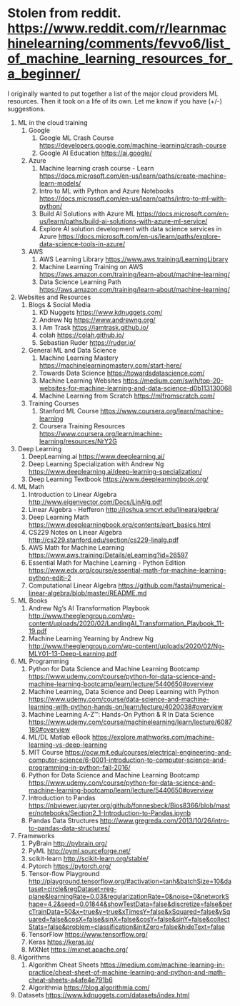 # Stolen from reddit. https://www.reddit.com/r/learnmachinelearning/comments/fevvo6/list_of_machine_learning_resources_for_a_beginner/
I originally wanted to put together a list of the major cloud providers ML resources. Then it took on a life of its own. Let me know if you have (+/-) suggestions.
1. ML in the cloud training
    1. Google
        1. Google ML Crash Course https://developers.google.com/machine-learning/crash-course
        2. Google AI Education https://ai.google/
    2. Azure
        1. Machine learning crash course - Learn https://docs.microsoft.com/en-us/learn/paths/create-machine-learn-models/
        2. Intro to ML with Python and Azure Notebooks https://docs.microsoft.com/en-us/learn/paths/intro-to-ml-with-python/
        3. Build AI Solutions with Azure ML https://docs.microsoft.com/en-us/learn/paths/build-ai-solutions-with-azure-ml-service/
        4. Explore AI solution development with data science services in Azure https://docs.microsoft.com/en-us/learn/paths/explore-data-science-tools-in-azure/
    3. AWS
        1. AWS Learning Library https://www.aws.training/LearningLibrary
        2. Machine Learning Training on AWS https://aws.amazon.com/training/learn-about/machine-learning/
        3. Data Science Learning Path https://aws.amazon.com/training/learn-about/machine-learning/
2. Websites and Resources
    1. Blogs & Social Media
        1. KD Nuggets https://www.kdnuggets.com/
        2. Andrew Ng https://www.andrewng.org/
        3. I Am Trask https://iamtrask.github.io/
        4. colah https://colah.github.io/
        5. Sebastian Ruder https://ruder.io/
    2. General ML and Data Science
        1. Machine Learning Mastery https://machinelearningmastery.com/start-here/
        2. Towards Data Science https://towardsdatascience.com/
        3. Machine Learning Websites https://medium.com/swlh/top-20-websites-for-machine-learning-and-data-science-d0b113130068
        4. Machine Learning from Scratch https://mlfromscratch.com/
    3. Training Courses
        1. Stanford ML Course https://www.coursera.org/learn/machine-learning
        2. Coursera Training Resources https://www.coursera.org/learn/machine-learning/resources/NrY2G
3. Deep Learning
    1. DeepLearning.ai https://www.deeplearning.ai/
    2. Deep Learning Specialization with Andrew Ng https://www.deeplearning.ai/deep-learning-specialization/
    3. Deep Learning Textbook https://www.deeplearningbook.org/
4. ML Math
    1. Introduction to Linear Algebra http://www.eigenvector.com/Docs/LinAlg.pdf
    2. Linear Algebra - Hefferon http://joshua.smcvt.edu/linearalgebra/
    3. Deep Learning Math https://www.deeplearningbook.org/contents/part_basics.html
    4. CS229 Notes on Linear Algebra http://cs229.stanford.edu/section/cs229-linalg.pdf
    5. AWS Math for Machine Learning https://www.aws.training/Details/eLearning?id=26597
    6. Essential Math for Machine Learning - Python Edition https://www.edx.org/course/essential-math-for-machine-learning-python-editi-2
    7. Computational Linear Algebra https://github.com/fastai/numerical-linear-algebra/blob/master/README.md
5. ML Books
    1. Andrew Ng’s AI Transformation Playbook http://www.theeglengroup.com/wp-content/uploads/2020/02/LandingAI_Transformation_Playbook_11-19.pdf
    2. Machine Learning Yearning by Andrew Ng http://www.theeglengroup.com/wp-content/uploads/2020/02/Ng-MLY01-13-Deep-Learning.pdf
6. ML Programming
    1. Python for Data Science and Machine Learning Bootcamp https://www.udemy.com/course/python-for-data-science-and-machine-learning-bootcamp/learn/lecture/5440650#overview
    2. Machine Learning, Data Science and Deep Learning with Python https://www.udemy.com/course/data-science-and-machine-learning-with-python-hands-on/learn/lecture/4020038#overview
    3. Machine Learning A-Z™: Hands-On Python & R In Data Science https://www.udemy.com/course/machinelearning/learn/lecture/6087180#overview
    4. ML/DL Matlab eBook https://explore.mathworks.com/machine-learning-vs-deep-learning
    5. MIT Course https://ocw.mit.edu/courses/electrical-engineering-and-computer-science/6-0001-introduction-to-computer-science-and-programming-in-python-fall-2016/
    6. Python for Data Science and Machine Learning Bootcamp https://www.udemy.com/course/python-for-data-science-and-machine-learning-bootcamp/learn/lecture/5440650#overview
    7. Introduction to Pandas https://nbviewer.jupyter.org/github/fonnesbeck/Bios8366/blob/master/notebooks/Section2_1-Introduction-to-Pandas.ipynb
    8. Pandas Data Structures http://www.gregreda.com/2013/10/26/intro-to-pandas-data-structures/
7. Frameworks
    1. PyBrain http://pybrain.org/
    2. PyML http://pyml.sourceforge.net/
    3. scikit-learn http://scikit-learn.org/stable/
    4. Pytorch https://pytorch.org/
    5. Tensor-flow Playground http://playground.tensorflow.org/#activation=tanh&batchSize=10&dataset=circle&regDataset=reg-plane&learningRate=0.03&regularizationRate=0&noise=0&networkShape=4,2&seed=0.01844&showTestData=false&discretize=false&percTrainData=50&x=true&y=true&xTimesY=false&xSquared=false&ySquared=false&cosX=false&sinX=false&cosY=false&sinY=false&collectStats=false&problem=classification&initZero=false&hideText=false
    6. TensorFlow https://www.tensorflow.org/
    7. Keras https://keras.io/
    8. MXNet https://mxnet.apache.org/
8. Algorithms
    1. Algorithm Cheat Sheets https://medium.com/machine-learning-in-practice/cheat-sheet-of-machine-learning-and-python-and-math-cheat-sheets-a4afe4e791b6
    2. Algorithmia https://blog.algorithmia.com/
9. Datasets https://www.kdnuggets.com/datasets/index.html
